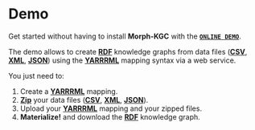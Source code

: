 # Demo

Get started without having to install **Morph-KGC** with the **[`ONLINE DEMO`](https://morph.oeg.fi.upm.es/demo/morph-kgc)**.

The demo allows to create **[RDF](https://www.w3.org/TR/rdf11-concepts/)** knowledge graphs from data files (**[CSV](https://en.wikipedia.org/wiki/Comma-separated_values)**, **[XML](https://www.w3.org/TR/xml/)**, **[JSON](https://www.json.org/json-en.html)**) using the **[YARRRML](https://rml.io/yarrrml/spec/)** mapping syntax via a web service.

You just need to:

1. Create a **[YARRRML](https://rml.io/yarrrml/spec/)** mapping.
2. **[Zip](https://en.wikipedia.org/wiki/ZIP_(file_format))** your data files (**[CSV](https://en.wikipedia.org/wiki/Comma-separated_values)**, **[XML](https://www.w3.org/TR/xml/)**, **[JSON](https://www.json.org/json-en.html)**).
3. Upload your **[YARRRML](https://rml.io/yarrrml/spec/)** mapping and your zipped files.
4. **Materialize!** and download the **[RDF](https://www.w3.org/TR/rdf11-concepts/)** knowledge graph.
